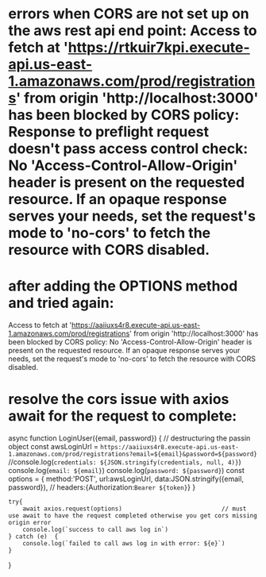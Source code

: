 # errors when CORS are not set up on the aws rest api end point: Access to fetch at 'https://rtkuir7kpi.execute-api.us-east-1.amazonaws.com/prod/registrations' from origin 'http://localhost:3000' has been blocked by CORS policy: Response to preflight request doesn't pass access control check: No 'Access-Control-Allow-Origin' header is present on the requested resource. If an opaque response serves your needs, set the request's mode to 'no-cors' to fetch the resource with CORS disabled.

# after adding the OPTIONS method and tried again:
  Access to fetch at 'https://aaiiuxs4r8.execute-api.us-east-1.amazonaws.com/prod/registrations' from origin 'http://localhost:3000' has been blocked by CORS policy: No 'Access-Control-Allow-Origin' header is present on the requested resource. If an opaque response serves your needs, set the request's mode to 'no-cors' to fetch the resource with CORS disabled.

# resolve the cors issue with axios await for the request to complete:
async function LoginUser({email, password}) {               // destructuring the passin object
    const awsLoginUrl = `https://aaiiuxs4r8.execute-api.us-east-1.amazonaws.com/prod/registrations?email=${email}&password=${password}`
    //console.log(`credentials: ${JSON.stringify(credentials, null, 4)}`)
    console.log(`email: ${email}`)
    console.log(`password: ${password}`)
    const options = {
        method:'POST',
        url:awsLoginUrl,
        data:JSON.stringify({email, password}),
        // headers:{Authorization:`Bearer ${token}`}
    }

    try{
        await axios.request(options)                            // must use await to have the request completed otherwise you get cors missing origin error
        console.log(`success to call aws log in`)
    } catch (e)  {
        console.log(`failed to call aws log in with error: ${e}`)
    }
}

  
